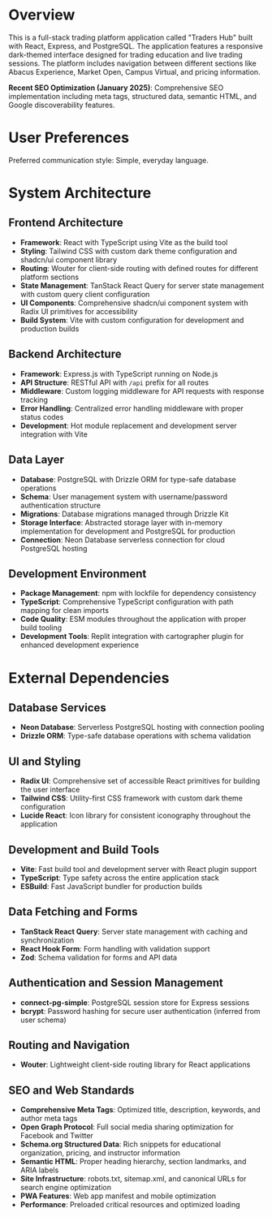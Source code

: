 # Overview

This is a full-stack trading platform application called "Traders Hub" built with React, Express, and PostgreSQL. The application features a responsive dark-themed interface designed for trading education and live trading sessions. The platform includes navigation between different sections like Abacus Experience, Market Open, Campus Virtual, and pricing information.

**Recent SEO Optimization (January 2025)**: Comprehensive SEO implementation including meta tags, structured data, semantic HTML, and Google discoverability features.

# User Preferences

Preferred communication style: Simple, everyday language.

# System Architecture

## Frontend Architecture
- **Framework**: React with TypeScript using Vite as the build tool
- **Styling**: Tailwind CSS with custom dark theme configuration and shadcn/ui component library
- **Routing**: Wouter for client-side routing with defined routes for different platform sections
- **State Management**: TanStack React Query for server state management with custom query client configuration
- **UI Components**: Comprehensive shadcn/ui component system with Radix UI primitives for accessibility
- **Build System**: Vite with custom configuration for development and production builds

## Backend Architecture
- **Framework**: Express.js with TypeScript running on Node.js
- **API Structure**: RESTful API with `/api` prefix for all routes
- **Middleware**: Custom logging middleware for API requests with response tracking
- **Error Handling**: Centralized error handling middleware with proper status codes
- **Development**: Hot module replacement and development server integration with Vite

## Data Layer
- **Database**: PostgreSQL with Drizzle ORM for type-safe database operations
- **Schema**: User management system with username/password authentication structure
- **Migrations**: Database migrations managed through Drizzle Kit
- **Storage Interface**: Abstracted storage layer with in-memory implementation for development and PostgreSQL for production
- **Connection**: Neon Database serverless connection for cloud PostgreSQL hosting

## Development Environment
- **Package Management**: npm with lockfile for dependency consistency
- **TypeScript**: Comprehensive TypeScript configuration with path mapping for clean imports
- **Code Quality**: ESM modules throughout the application with proper build tooling
- **Development Tools**: Replit integration with cartographer plugin for enhanced development experience

# External Dependencies

## Database Services
- **Neon Database**: Serverless PostgreSQL hosting with connection pooling
- **Drizzle ORM**: Type-safe database operations with schema validation

## UI and Styling
- **Radix UI**: Comprehensive set of accessible React primitives for building the user interface
- **Tailwind CSS**: Utility-first CSS framework with custom dark theme configuration
- **Lucide React**: Icon library for consistent iconography throughout the application

## Development and Build Tools
- **Vite**: Fast build tool and development server with React plugin support
- **TypeScript**: Type safety across the entire application stack
- **ESBuild**: Fast JavaScript bundler for production builds

## Data Fetching and Forms
- **TanStack React Query**: Server state management with caching and synchronization
- **React Hook Form**: Form handling with validation support
- **Zod**: Schema validation for forms and API data

## Authentication and Session Management
- **connect-pg-simple**: PostgreSQL session store for Express sessions
- **bcrypt**: Password hashing for secure user authentication (inferred from user schema)

## Routing and Navigation
- **Wouter**: Lightweight client-side routing library for React applications

## SEO and Web Standards
- **Comprehensive Meta Tags**: Optimized title, description, keywords, and author meta tags
- **Open Graph Protocol**: Full social media sharing optimization for Facebook and Twitter
- **Schema.org Structured Data**: Rich snippets for educational organization, pricing, and instructor information
- **Semantic HTML**: Proper heading hierarchy, section landmarks, and ARIA labels
- **Site Infrastructure**: robots.txt, sitemap.xml, and canonical URLs for search engine optimization
- **PWA Features**: Web app manifest and mobile optimization
- **Performance**: Preloaded critical resources and optimized loading